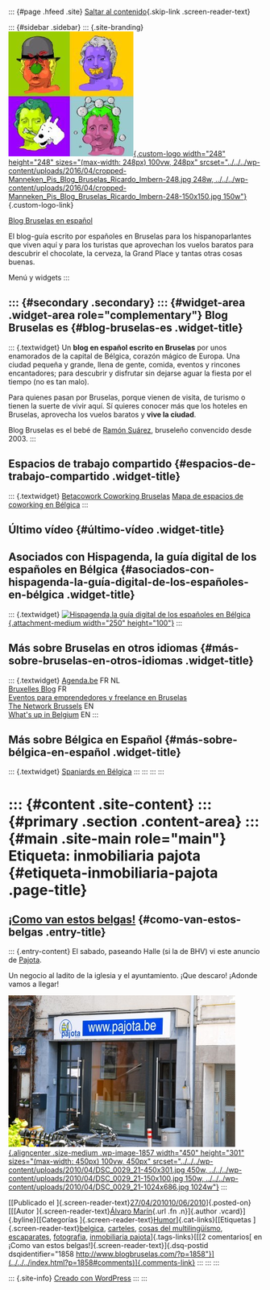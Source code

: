 ::: {#page .hfeed .site}
[Saltar al contenido](index.html#content){.skip-link
.screen-reader-text}

::: {#sidebar .sidebar}
::: {.site-branding}
[![](../../../wp-content/uploads/2016/04/cropped-Manneken_Pis_Blog_Bruselas_Ricardo_Imbern-248.jpg){.custom-logo
width="248" height="248" sizes="(max-width: 248px) 100vw, 248px"
srcset="../../../wp-content/uploads/2016/04/cropped-Manneken_Pis_Blog_Bruselas_Ricardo_Imbern-248.jpg 248w, ../../../wp-content/uploads/2016/04/cropped-Manneken_Pis_Blog_Bruselas_Ricardo_Imbern-248-150x150.jpg 150w"}](../../../index.html){.custom-logo-link}

[Blog Bruselas en español](../../../index.html)

El blog-guía escrito por españoles en Bruselas para los hispanoparlantes
que viven aquí y para los turistas que aprovechan los vuelos baratos
para descubrir el chocolate, la cerveza, la Grand Place y tantas otras
cosas buenas.

Menú y widgets
:::

::: {#secondary .secondary}
::: {#widget-area .widget-area role="complementary"}
Blog Bruselas es {#blog-bruselas-es .widget-title}
----------------

::: {.textwidget}
Un **blog en español escrito en Bruselas** por unos enamorados de la
capital de Bélgica, corazón mágico de Europa. Una ciudad pequeña y
grande, llena de gente, comida, eventos y rincones encantadores; para
descubrir y disfrutar sin dejarse aguar la fiesta por el tiempo (no es
tan malo).

Para quienes pasan por Bruselas, porque vienen de visita, de turismo o
tienen la suerte de vivir aquí. Sí quieres conocer más que los hoteles
en Bruselas, aprovecha los vuelos baratos y **vive la ciudad**.

Blog Bruselas es el bebé de [Ramón Suárez](http://www.ramonsuarez.com),
bruseleño convencido desde 2003.
:::

Espacios de trabajo compartido {#espacios-de-trabajo-compartido .widget-title}
------------------------------

::: {.textwidget}
[Betacowork Coworking Bruselas](http://www.betacowork.com) [Mapa de
espacios de coworking en Bélgica](http://coworkingbelgium.com)
:::

Último vídeo {#último-vídeo .widget-title}
------------

Asociados con Hispagenda, la guía digital de los españoles en Bélgica {#asociados-con-hispagenda-la-guía-digital-de-los-españoles-en-bélgica .widget-title}
---------------------------------------------------------------------

::: {.textwidget}
[![Hispagenda,la guía digital de los españoles en
Bélgica](../../../wp-content/uploads/2010/04/Hispagenda-250px.gif "Hispagenda, la guía digital de los españoles en Bélgica"){.attachment-medium
width="250" height="100"}](http://www.hispagenda.com)
:::

Más sobre Bruselas en otros idiomas {#más-sobre-bruselas-en-otros-idiomas .widget-title}
-----------------------------------

::: {.textwidget}
[Agenda.be](http://www.agenda.be) FR NL\
[Bruxelles Blog](http://www.bxlblog.be/) FR\
[Eventos para emprendedores y freelance en
Bruselas](http://www.betacowork.com/events/)\
[The Network
Brussels](http://groups.yahoo.com/group/TheNetworkBrussels/) EN\
[What\'s up in Belgium](http://www.whatsupin.be/) EN
:::

Más sobre Bélgica en Español {#más-sobre-bélgica-en-español .widget-title}
----------------------------

::: {.textwidget}
[Spaniards en Bélgica](http://www.spaniards.es/paises/belgica)
:::
:::
:::
:::

::: {#content .site-content}
::: {#primary .section .content-area}
::: {#main .site-main role="main"}
Etiqueta: inmobiliaria pajota {#etiqueta-inmobiliaria-pajota .page-title}
=============================

[¡Como van estos belgas!](../../../index.html?p=1858) {#como-van-estos-belgas .entry-title}
-----------------------------------------------------

::: {.entry-content}
El sabado, paseando Halle (si la de BHV) vi este anuncio de
[Pajota](http://www.pajota.be).

Un negocio al ladito de la iglesia y el ayuntamiento. ¡Que descaro!
¡Adonde vamos a llegar!

[![](../../../wp-content/uploads/2010/04/DSC_0029_21-450x301.jpg){.aligncenter
.size-medium .wp-image-1857 width="450" height="301"
sizes="(max-width: 450px) 100vw, 450px"
srcset="../../../wp-content/uploads/2010/04/DSC_0029_21-450x301.jpg 450w, ../../../wp-content/uploads/2010/04/DSC_0029_21-150x100.jpg 150w, ../../../wp-content/uploads/2010/04/DSC_0029_21-1024x686.jpg 1024w"}](http://www.blogbruselas.com/2010/04/%c2%a1como-van-estos-belgas.html/dsc_0029_2-2)
:::

[[Publicado el
]{.screen-reader-text}[27/04/201010/06/2010](../../../index.html?p=1858)]{.posted-on}[[[Autor
]{.screen-reader-text}[Álvaro Marín](../../../index.html?author=4){.url
.fn .n}]{.author .vcard}]{.byline}[[Categorías
]{.screen-reader-text}[Humor](../../category/humor/index.html)]{.cat-links}[[Etiquetas
]{.screen-reader-text}[belgica](../belgica/index.html),
[carteles](../carteles/index.html), [cosas del
multilingüísmo](../cosas-del-multilinguismo/index.html),
[escaparates](../escaparates/index.html),
[fotografia](../fotografia/index.html), [inmobiliaria
pajota](index.html)]{.tags-links}[[[2 comentarios[ en ¡Como van estos
belgas!]{.screen-reader-text}]{.dsq-postid
dsqidentifier="1858 http://www.blogbruselas.com/?p=1858"}](../../../index.html?p=1858#comments)]{.comments-link}
:::
:::
:::

::: {.site-info}
[Creado con WordPress](https://es.wordpress.org/)
:::
:::
